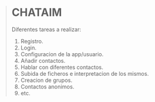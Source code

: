 > # CHATAIM 
> Diferentes tareas a realizar:
> 1.    Registro.
> 2.    Login.
> 3.    Configuracion de la app/usuario.
> 4.    Añadir contactos.
> 5.    Hablar con diferentes contactos.
> 6.    Subida de ficheros e interpretacion de los mismos.
> 7.    Creacion de grupos.
> 8.    Contactos anonimos.
> 9.    etc.